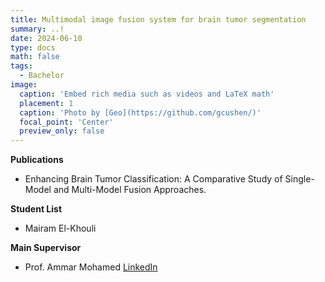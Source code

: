 ```yaml
---
title: Multimodal image fusion system for brain tumor segmentation
summary: ..!
date: 2024-06-10
type: docs
math: false
tags:
  - Bachelor
image:
  caption: 'Embed rich media such as videos and LaTeX math'
  placement: 1
  caption: 'Photo by [Geo](https://github.com/gcushen/)'
  focal_point: 'Center'
  preview_only: false
---
```


<!-- Project Description -->

**Publications**
- Enhancing Brain Tumor Classification: A Comparative Study of Single-Model and Multi-Model Fusion Approaches.

**Student List**
- Mairam El-Khouli

**Main Supervisor**
- Prof. Ammar Mohamed [LinkedIn](https://www.linkedin.com/in/ammar-m-ammar/?originalSubdomain=eg)
